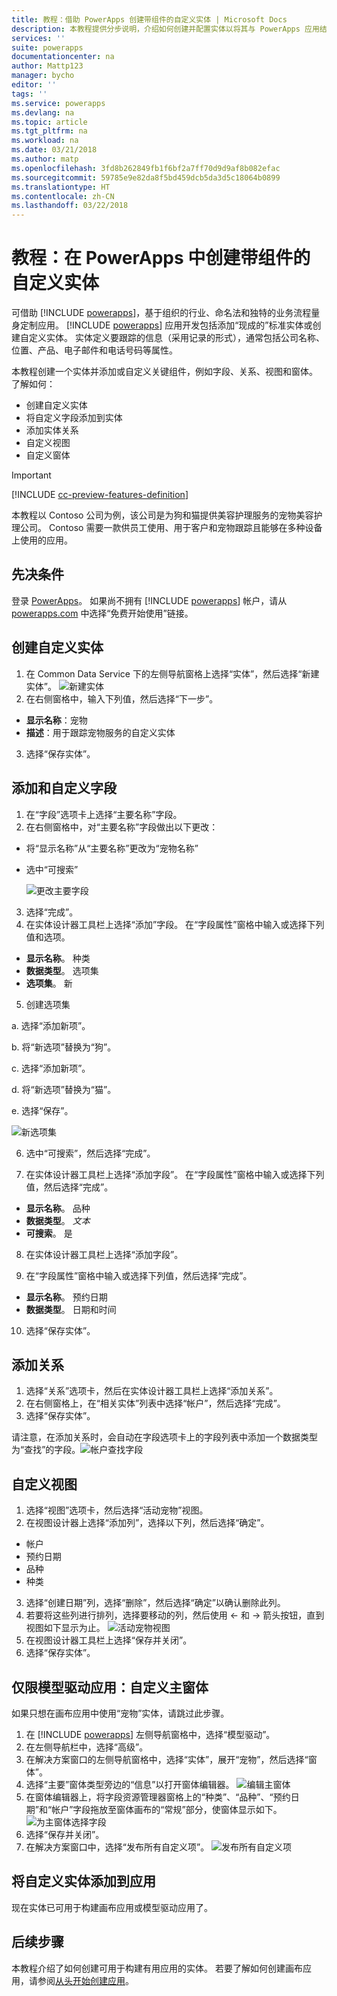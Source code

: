 ```yaml
---
title: 教程：借助 PowerApps 创建带组件的自定义实体 | Microsoft Docs
description: 本教程提供分步说明，介绍如何创建并配置实体以将其与 PowerApps 应用结合使用。
services: ''
suite: powerapps
documentationcenter: na
author: Mattp123
manager: bycho
editor: ''
tags: ''
ms.service: powerapps
ms.devlang: na
ms.topic: article
ms.tgt_pltfrm: na
ms.workload: na
ms.date: 03/21/2018
ms.author: matp
ms.openlocfilehash: 3fd8b262849fb1f6bf2a7ff70d9d9af8b082efac
ms.sourcegitcommit: 59785e9e82da8f5bd459dcb5da3d5c18064b0899
ms.translationtype: HT
ms.contentlocale: zh-CN
ms.lasthandoff: 03/22/2018
---
```

# <a name="tutorial-create-a-custom-entity-that-has-components-in-powerapps"></a>教程：在 PowerApps 中创建带组件的自定义实体

可借助 [!INCLUDE [powerapps](../../includes/powerapps.md)]，基于组织的行业、命名法和独特的业务流程量身定制应用。 [!INCLUDE [powerapps](../../includes/powerapps.md)] 应用开发包括添加“现成的”标准实体或创建自定义实体。 实体定义要跟踪的信息（采用记录的形式），通常包括公司名称、位置、产品、电子邮件和电话号码等属性。 

本教程创建一个实体并添加或自定义关键组件，例如字段、关系、视图和窗体。 了解如何：

- 创建自定义实体
- 将自定义字段添加到实体
- 添加实体关系
- 自定义视图 
- 自定义窗体

> [!IMPORTANT]
> [!INCLUDE [cc-preview-features-definition](../../includes/cc-preview-features-definition.md)]

本教程以 Contoso 公司为例，该公司是为狗和猫提供美容护理服务的宠物美容护理公司。 Contoso 需要一款供员工使用、用于客户和宠物跟踪且能够在多种设备上使用的应用。

## <a name="prerequisites"></a>先决条件

登录 [PowerApps](https://powerapps.microsoft.com/)。 如果尚不拥有 [!INCLUDE [powerapps](../../includes/powerapps.md)] 帐户，请从 [powerapps.com](https://web.powerapps.com) 中选择“免费开始使用”链接。

## <a name="create-a-custom-entity"></a>创建自定义实体

1. 在 Common Data Service 下的左侧导航窗格上选择“实体”，然后选择“新建实体”。
    ![新建实体](media/create-custom-entity/create-new-entity.png)
2. 在右侧窗格中，输入下列值，然后选择“下一步”。
  - **显示名称**：宠物 
  - **描述**：用于跟踪宠物服务的自定义实体
3. 选择“保存实体”。

## <a name="add-and-customize-fields"></a>添加和自定义字段

1. 在“字段”选项卡上选择“主要名称”字段。
2. 在右侧窗格中，对“主要名称”字段做出以下更改： 
  - 将“显示名称”从“主要名称”更改为“宠物名称”
  - 选中“可搜索”

    ![更改主要字段](media/create-custom-entity/primary-field.png)
3. 选择“完成”。
4. 在实体设计器工具栏上选择“添加”字段。 在“字段属性”窗格中输入或选择下列值和选项。
  - **显示名称**。 种类
  - **数据类型**。 选项集
  - **选项集**。 新
5. 创建选项集

  a. 选择“添加新项”。 
  
  b. 将“新选项”替换为“狗”。 
   
  c. 选择“添加新项”。 
    
  d.  将“新选项”替换为“猫”。 
    
  e. 选择“保存”。 

  ![新选项集](media/create-custom-entity/optionset-add-items.png)

6. 选中“可搜索”，然后选择“完成”。

7. 在实体设计器工具栏上选择“添加字段”。 在“字段属性”窗格中输入或选择下列值，然后选择“完成”。
  - **显示名称**。 品种
  - **数据类型**。 *文本*
  - **可搜索**。 是

8. 在实体设计器工具栏上选择“添加字段”。 

9. 在“字段属性”窗格中输入或选择下列值，然后选择“完成”。 
  - **显示名称**。 预约日期
  - **数据类型**。 日期和时间

10. 选择“保存实体”。

## <a name="add-a-relationship"></a>添加关系

1. 选择“关系”选项卡，然后在实体设计器工具栏上选择“添加关系”。 
2. 在右侧窗格上，在“相关实体”列表中选择“帐户”，然后选择“完成”。
3. 选择“保存实体”。

请注意，在添加关系时，会自动在字段选项卡上的字段列表中添加一个数据类型为“查找”的字段。![帐户查找字段](media/create-custom-entity/account-lookup-field.png)

## <a name="customize-a-view"></a>自定义视图

1. 选择“视图”选项卡，然后选择“活动宠物”视图。
2. 在视图设计器上选择“添加列”，选择以下列，然后选择“确定”。
  - 帐户
  - 预约日期 
  - 品种 
  - 种类
3. 选择“创建日期”列，选择“删除”，然后选择“确定”以确认删除此列。
4. 若要将这些列进行排列，选择要移动的列，然后使用 <- 和 -> 箭头按钮，直到视图如下显示为止。
    ![活动宠物视图](media/create-custom-entity/active-pets-view.png)
5. 在视图设计器工具栏上选择“保存并关闭”。  
6. 选择“保存实体”。

## <a name="model-driven-apps-only-customize-the-main-form"></a>仅限模型驱动应用：自定义主窗体

如果只想在画布应用中使用“宠物”实体，请跳过此步骤。 

1. 在 [!INCLUDE [powerapps](../../includes/powerapps.md)] 左侧导航窗格中，选择“模型驱动”。
2. 在左侧导航栏中，选择“高级”。
3. 在解决方案窗口的左侧导航窗格中，选择“实体”，展开“宠物”，然后选择“窗体”。
4. 选择“主要”窗体类型旁边的“信息”以打开窗体编辑器。
    ![编辑主窗体](media/create-custom-entity/main-form-edit.png)
5. 在窗体编辑器上，将字段资源管理器窗格上的“种类”、“品种”、“预约日期”和“帐户”字段拖放至窗体画布的“常规”部分，使窗体显示如下。
    ![为主窗体选择字段](media/create-custom-entity/main-form-edit2.png) 
6. 选择“保存并关闭”。
7. 在解决方案窗口中，选择“发布所有自定义项”。
    ![发布所有自定义项](media/create-custom-entity/publish-all-customizations.png)

## <a name="add-the-custom-entity-to-an-app"></a>将自定义实体添加到应用

现在实体已可用于构建画布应用或模型驱动应用了。 

## <a name="next-steps"></a>后续步骤

本教程介绍了如何创建可用于构建有用应用的实体。 若要了解如何创建画布应用，请参阅[从头开始创建应用](../canvas-apps/get-started-create-from-blank.md)。
